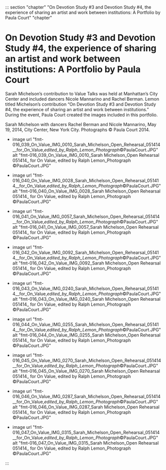 

::: section "chapter" "On Devotion Study \#3 and Devotion Study \#4, the experience of sharing an artist and work between institutions: A Portfolio by Paula Court" "chapter"

# On Devotion Study \#3 and Devotion Study \#4, the experience of sharing an artist and work between institutions: A Portfolio by Paula Court


Sarah Michelson’s contribution to Value Talks was held at Manhattan’s City Center and included dancers Nicole Mannarino and Rachel Berman. Lemon titled Michelson’s contribution “On Devotion Study \#3 and Devotion Study \#4, the experience of sharing an artist and work between institutions.” During the event, Paula Court created the images included in this portfolio.


Sarah Michelson with dancers Rachel Berman and Nicole Mannarino, May 19, 2014, City Center, New York City. Photographs © Paula Court 2014.


+ image url "fmt-016_039_On_Value_IMG_0010_Sarah_Michelson_Open_Rehearsal_051414__for_On_Value,_edited_by_Ralph_Lemon_Photograph_©PaulaCourt.JPG" alt "fmt-016_039_On_Value_IMG_0010_Sarah Michelson_Open Rehearsal 051414_ for On Value, edited by Ralph Lemon_Photograph ©PaulaCourt.JPG"





+ image url "fmt-016_040_On_Value_IMG_0028_Sarah_Michelson_Open_Rehearsal_051414__for_On_Value,_edited_by_Ralph_Lemon_Photograph_©PaulaCourt.JPG" alt "fmt-016_040_On_Value_IMG_0028_Sarah Michelson_Open Rehearsal 051414_ for On Value, edited by Ralph Lemon_Photograph ©PaulaCourt.JPG"

+ image url "fmt-016_041_On_Value_IMG_0057_Sarah_Michelson_Open_Rehearsal_051414__for_On_Value,_edited_by_Ralph_Lemon_Photograph_©PaulaCourt.JPG" alt "fmt-016_041_On_Value_IMG_0057_Sarah Michelson_Open Rehearsal 051414_ for On Value, edited by Ralph Lemon_Photograph ©PaulaCourt.JPG"

+ image url "fmt-016_042_On_Value_IMG_0092_Sarah_Michelson_Open_Rehearsal_051414__for_On_Value,_edited_by_Ralph_Lemon_Photograph_©PaulaCourt.JPG" alt "fmt-016_042_On_Value_IMG_0092_Sarah Michelson_Open Rehearsal 051414_ for On Value, edited by Ralph Lemon_Photograph ©PaulaCourt.JPG"

+ image url "fmt-016_043_On_Value_IMG_0240_Sarah_Michelson_Open_Rehearsal_051414__for_On_Value,_edited_by_Ralph_Lemon_Photograph_©PaulaCourt.JPG" alt "fmt-016_043_On_Value_IMG_0240_Sarah Michelson_Open Rehearsal 051414_ for On Value, edited by Ralph Lemon_Photograph ©PaulaCourt.JPG"

+ image url "fmt-016_044_On_Value_IMG_0255_Sarah_Michelson_Open_Rehearsal_051414__for_On_Value,_edited_by_Ralph_Lemon_Photograph_©PaulaCourt.JPG" alt "fmt-016_044_On_Value_IMG_0255_Sarah Michelson_Open Rehearsal 051414_ for On Value, edited by Ralph Lemon_Photograph ©PaulaCourt.JPG"

+ image url "fmt-016_045_On_Value_IMG_0270_Sarah_Michelson_Open_Rehearsal_051414__for_On_Value,_edited_by_Ralph_Lemon_Photograph_©PaulaCourt.JPG" alt "fmt-016_045_On_Value_IMG_0270_Sarah Michelson_Open Rehearsal 051414_ for On Value, edited by Ralph Lemon_Photograph ©PaulaCourt.JPG"

+ image url "fmt-016_046_On_Value_IMG_0287_Sarah_Michelson_Open_Rehearsal_051414__for_On_Value,_edited_by_Ralph_Lemon_Photograph_©PaulaCourt.JPG" alt "fmt-016_046_On_Value_IMG_0287_Sarah Michelson_Open Rehearsal 051414_ for On Value, edited by Ralph Lemon_Photograph ©PaulaCourt.JPG"

+ image url "fmt-016_047_On_Value_IMG_0315_Sarah_Michelson_Open_Rehearsal_051414__for_On_Value,_edited_by_Ralph_Lemon_Photograph_©PaulaCourt.JPG" alt "fmt-016_047_On_Value_IMG_0315_Sarah Michelson_Open Rehearsal 051414_ for On Value, edited by Ralph Lemon_Photograph ©PaulaCourt.JPG"

:::



